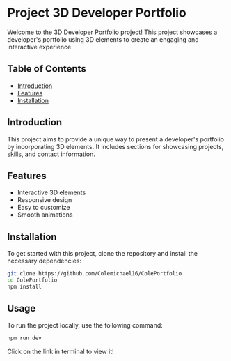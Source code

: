 # Project 3D Developer Portfolio

Welcome to the 3D Developer Portfolio project! This project showcases a developer's portfolio using 3D elements to create an engaging and interactive experience.

## Table of Contents

- [Introduction](#introduction)
- [Features](#features)
- [Installation](#installation)

## Introduction

This project aims to provide a unique way to present a developer's portfolio by incorporating 3D elements. It includes sections for showcasing projects, skills, and contact information.

## Features

- Interactive 3D elements
- Responsive design
- Easy to customize
- Smooth animations

## Installation

To get started with this project, clone the repository and install the necessary dependencies:

```bash
git clone https://github.com/Colemichael16/ColePortfolio
cd ColePortfolio
npm install
```

## Usage

To run the project locally, use the following command:

```bash
npm run dev
```

Click on the link in terminal to view it!
